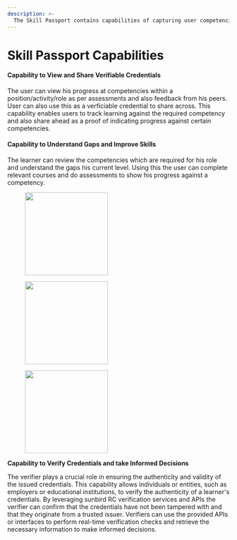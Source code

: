 ```yaml
---
description: >-
  The Skill Passport contains capabilities of capturing user competencies and 360 degree feedback with an option to integrate with Course Marketplace for skilling and 3rd party assessments for testing progress.
---
```


# Skill Passport Capabilities

#### Capability to View and Share Verifiable Credentials

The user can view his progress at competencies within a position/activity/role as per assessments and also feedback from his peers. User can also use this as a verficiable credential to share across. This capability enables users to track learning against the required competency and also share ahead as a proof of indicating progress against certain competencies.

#### Capability to Understand Gaps and Improve Skills

The learner can review the competencies which are required for his role and understand the gaps his current level. Using this the user can complete relevant courses and do assessments to show his progress against a competency.

<div>

<figure><img src="../../.gitbook/assets/image (7) (4).png" alt="" width="188"><figcaption></figcaption></figure>

 

<figure><img src="../../.gitbook/assets/image (18) (2).png" alt="" width="188"><figcaption></figcaption></figure>

 

<figure><img src="../../.gitbook/assets/image (4) (1).png" alt="" width="188"><figcaption></figcaption></figure>

</div>

**Capability to Verify Credentials and take Informed Decisions**

The verifier plays a crucial role in ensuring the authenticity and validity of the issued credentials. This capability allows individuals or entities, such as employers or educational institutions, to verify the authenticity of a learner's credentials. By leveraging sunbird RC verification services and APIs the verifier can confirm that the credentials have not been tampered with and that they originate from a trusted issuer. Verifiers can use the provided APIs or interfaces to perform real-time verification checks and retrieve the necessary information to make informed decisions.

<div>

<figure><img src="../../.gitbook/assets/image (9) (2).png" alt=""><figcaption></figcaption></figure>

 

<figure><img src="../../.gitbook/assets/image (21) (1) (1).png" alt=""><figcaption></figcaption></figure>

 

<figure><img src="../../.gitbook/assets/image (12) (3).png" alt=""><figcaption></figcaption></figure>

</div>
